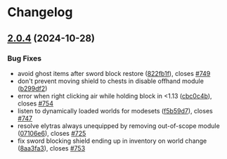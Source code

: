 # Changelog

## [2.0.4](https://github.com/kernitus/BukkitOldCombatMechanics/compare/2.0.3...v2.0.4) (2024-10-28)


### Bug Fixes

* avoid ghost items after sword block restore ([822fb1f](https://github.com/kernitus/BukkitOldCombatMechanics/commit/822fb1fa147fc49266cb9f0668869959e341982e)), closes [#749](https://github.com/kernitus/BukkitOldCombatMechanics/issues/749)
* don't prevent moving shield to chests in disable offhand module ([b299df2](https://github.com/kernitus/BukkitOldCombatMechanics/commit/b299df2d21ace1c7e88b1ee8fafb297e2a9347e8))
* error when right clicking air while holding block in &lt;1.13 ([cbc0c4b](https://github.com/kernitus/BukkitOldCombatMechanics/commit/cbc0c4bc8bf0afd56005699ce70f86ec9b637646)), closes [#754](https://github.com/kernitus/BukkitOldCombatMechanics/issues/754)
* listen to dynamically loaded worlds for modesets ([f5b59d7](https://github.com/kernitus/BukkitOldCombatMechanics/commit/f5b59d7537d410fac35fbb4e0181a61a485ae1a5)), closes [#747](https://github.com/kernitus/BukkitOldCombatMechanics/issues/747)
* resolve elytras always unequipped by removing out-of-scope module ([07106e6](https://github.com/kernitus/BukkitOldCombatMechanics/commit/07106e61a220ec4137a3de200a393cf6aaa50be7)), closes [#725](https://github.com/kernitus/BukkitOldCombatMechanics/issues/725)
* fix sword blocking shield ending up in inventory on world change ([8aa3fa3](https://github.com/kernitus/BukkitOldCombatMechanics/commit/8aa3fa33081c1e1b1a48baa484fd6946b275362b)), closes [#753](https://github.com/kernitus/BukkitOldCombatMechanics/issues/753)
